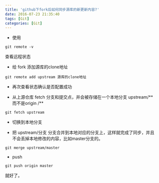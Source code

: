 ```yaml
---
title: 'github下fork后如何同步源库的新更新内容?'
date: 2016-07-23 21:35:40
tags: [Git]
categories: [Git]
---
```


* 使用
```
git remote -v
```
查看远程状态

* 给 fork 添加源库的clone地址
```
git remote add upstream 源库的clone地址
```

* 再次查看状态确认是否配置成功

* 从上源仓库 fetch 分支和提交点，并会被存储在一个本地分支 upstream/** 而不是origin /**
```
git fetch upstream
```

* 切换到本地分支

* 把 upstream/分支 分支合并到本地对应的分支上，这样就完成了同步，并且不会丢掉本地修改的内容，比如master分支的。
```
git merge upstream/master
```

* push
```
git push origin master
```
就好了。

<!-- more -->

